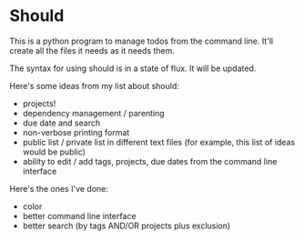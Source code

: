 Should
======

This is a python program to manage todos from the command line. It'll
create all the files it needs as it needs them.

The syntax for using should is in a state of flux. It will be updated.

Here's some ideas from my list about should:

 - projects!
 - dependency management / parenting
 - due date and search
 - non-verbose printing format
 - public list / private list in different text files (for example, this
   list of ideas would be public)
 - ability to edit / add tags, projects, due dates from the command line
   interface

Here's the ones I've done:

 - color
 - better command line interface
 - better search (by tags AND/OR projects plus exclusion)
